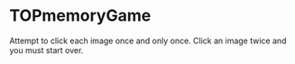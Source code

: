 # TOPmemoryGame
Attempt to click each image once and only once. Click an image twice and you must start over.
